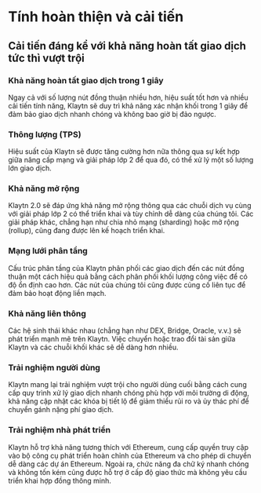 # Tính hoàn thiện và cải tiến

## Cải tiến đáng kể với khả năng hoàn tất giao dịch tức thì vượt trội <a id="vast-improvements-with-uncompromised-finality"></a>

### Khả năng hoàn tất giao dịch trong 1 giây <a id="finality"></a>

Ngay cả với số lượng nút đồng thuận nhiều hơn, hiệu suất tốt hơn và nhiều cải tiến tính năng, Klaytn sẽ duy trì khả năng xác nhận khối trong 1 giây để đảm bảo giao dịch nhanh chóng và không bao giờ bị đảo ngược.

### Thông lượng (TPS) <a id="throughput"></a>

Hiệu suất của Klaytn sẽ được tăng cường hơn nữa thông qua sự kết hợp giữa nâng cấp mạng và giải pháp lớp 2 để qua đó, có thể xử lý một số lượng lớn giao dịch.

### Khả năng mở rộng <a id="scalability"></a>

Klaytn 2.0 sẽ đáp ứng khả năng mở rộng thông qua các chuỗi dịch vụ cùng với giải pháp lớp 2 có thể triển khai và tùy chỉnh dễ dàng của chúng tôi. Các giải pháp khác, chẳng hạn như chia nhỏ mạng (sharding) hoặc mở rộng (rollup), cũng đang được lên kế hoạch triển khai.

### Mạng lưới phân tầng <a id="tiered-network"></a>

Cấu trúc phân tầng của Klaytn phân phối các giao dịch đến các nút đồng thuận một cách hiệu quả bằng cách phân phối khối lượng công việc để có độ ổn định cao hơn. Các nút của chúng tôi cũng được củng cố liên tục để đảm bảo hoạt động liền mạch.

### Khả năng liên thông <a id="interoperability"></a>

Các hệ sinh thái khác nhau (chẳng hạn như DEX, Bridge, Oracle, v.v.) sẽ phát triển mạnh mẽ trên Klaytn. Việc chuyển hoặc trao đổi tài sản giữa Klaytn và các chuỗi khối khác sẽ dễ dàng hơn nhiều.

### Trải nghiệm người dùng <a id="user-experience"></a>

Klaytn mang lại trải nghiệm vượt trội cho người dùng cuối bằng cách cung cấp quy trình xử lý giao dịch nhanh chóng phù hợp với môi trường di động, khả năng cập nhật các khóa bị tiết lộ để giảm thiểu rủi ro và ủy thác phí để chuyển gánh nặng phí giao dịch.

### Trải nghiệm nhà phát triển <a id="developer-experience"></a>

Klaytn hỗ trợ khả năng tương thích với Ethereum, cung cấp quyền truy cập vào bộ công cụ phát triển hoàn chỉnh của Ethereum và cho phép di chuyển dễ dàng các dự án Ethereum. Ngoài ra, chức năng đa chữ ký nhanh chóng và không tốn kém cũng được hỗ trợ ở cấp độ giao thức mà không yêu cầu triển khai hợp đồng thông minh.
